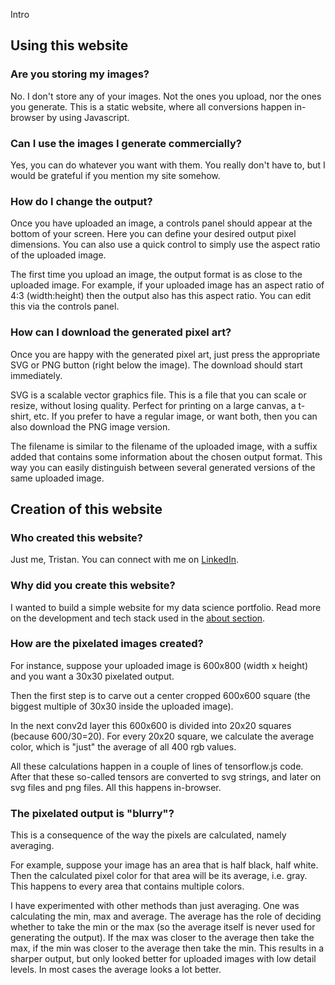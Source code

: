 Intro 

## Using this website

### Are you storing my images?

No. I don't store any of your images. Not the ones you upload, nor the ones you generate. This is a static website, where all conversions happen in-browser by using Javascript.

### Can I use the images I generate commercially?

Yes, you can do whatever you want with them. You really don't have to, but I would be grateful if you mention my site somehow.

### How do I change the output?

Once you have uploaded an image, a controls panel should appear at the bottom of your screen. Here you can define your desired output pixel dimensions. You can also use a quick control to simply use the aspect ratio of the uploaded image.

The first time you upload an image, the output format is as close to the uploaded image. For example, if your uploaded image has an aspect ratio of 4:3 (width:height) then the output also has this aspect ratio. You can edit this via the controls panel.

### How can I download the generated pixel art?

Once you are happy with the generated pixel art, just press the appropriate SVG or PNG button (right below the image). The download should start immediately.

SVG is a scalable vector graphics file. This is a file that you can scale or resize, without losing quality. Perfect for printing on a large canvas, a t-shirt, etc. If you prefer to have a regular image, or want both, then you can also download the PNG image version.

The filename is similar to the filename of the uploaded image, with a suffix added that contains some information about the chosen output format. This way you can easily distinguish between several generated versions of the same uploaded image.

## Creation of this website

### Who created this website?

Just me, Tristan. You can connect with me on <a href="https://www.linkedin.com/in/tristanbains/">LinkedIn</a>.

### Why did you create this website?

I wanted to build a simple website for my data science portfolio. Read more on the development and tech stack used in the <a href="{{url_for('page',path='about')}}">about section</a>.

### How are the pixelated images created?

For instance, suppose your uploaded image is 600x800 (width x height) and you want a 30x30 pixelated output.

Then the first step is to carve out a center cropped 600x600 square (the biggest multiple of 30x30 inside the uploaded image).

In the next conv2d layer this 600x600 is divided into 20x20 squares (because 600/30=20). For every 20x20 square, we calculate the average color, which is "just" the average of all 400 rgb values.

All these calculations happen in a couple of lines of tensorflow.js code. After that these so-called tensors are converted to svg strings, and later on svg files and png files. All this happens in-browser.

### The pixelated output is "blurry"?

This is a consequence of the way the pixels are calculated, namely averaging.

For example, suppose your image has an area that is half black, half white. Then the calculated pixel color for that area will be its average, i.e. gray. This happens to every area that contains multiple colors.

I have experimented with other methods than just averaging. One was calculating the min, max and average. The average has the role of deciding whether to take the min or the max (so the average itself is never used for generating the output). If the max was closer to the average then take the max, if the min was closer to the average then take the min. This results in a sharper output, but only looked better for uploaded images with low detail levels. In most cases the average looks a lot better.